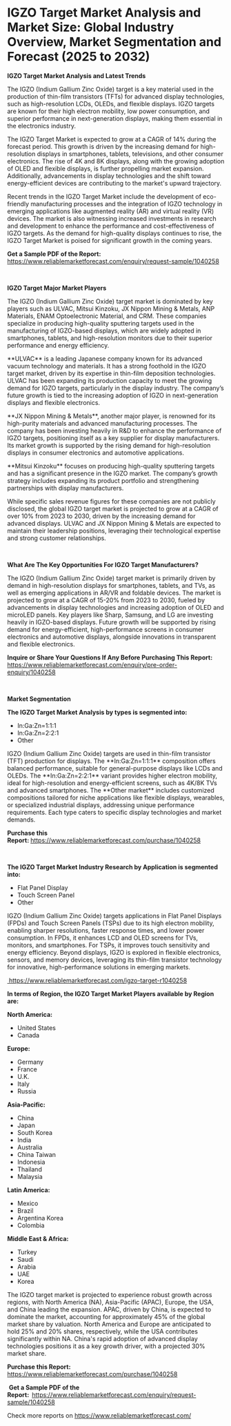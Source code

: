 <p><h1>IGZO Target Market Analysis and Market Size: Global Industry Overview, Market Segmentation and Forecast (2025 to 2032)</h1></p><p><strong>IGZO Target Market Analysis and Latest Trends</strong></p>
<p><p>The IGZO (Indium Gallium Zinc Oxide) target is a key material used in the production of thin-film transistors (TFTs) for advanced display technologies, such as high-resolution LCDs, OLEDs, and flexible displays. IGZO targets are known for their high electron mobility, low power consumption, and superior performance in next-generation displays, making them essential in the electronics industry.</p><p>The IGZO Target Market is expected to grow at a CAGR of 14% during the forecast period. This growth is driven by the increasing demand for high-resolution displays in smartphones, tablets, televisions, and other consumer electronics. The rise of 4K and 8K displays, along with the growing adoption of OLED and flexible displays, is further propelling market expansion. Additionally, advancements in display technologies and the shift toward energy-efficient devices are contributing to the market's upward trajectory.</p><p>Recent trends in the IGZO Target Market include the development of eco-friendly manufacturing processes and the integration of IGZO technology in emerging applications like augmented reality (AR) and virtual reality (VR) devices. The market is also witnessing increased investments in research and development to enhance the performance and cost-effectiveness of IGZO targets. As the demand for high-quality displays continues to rise, the IGZO Target Market is poised for significant growth in the coming years.</p></p>
<p><strong>Get a Sample PDF of the Report:&nbsp;</strong> <a href="https://www.reliablemarketforecast.com/enquiry/request-sample/1040258?utm_campaign=1893&utm_medium=2&utm_source=Github&utm_content=ia&utm_term=26012025&utm_id=igzo-target">https://www.reliablemarketforecast.com/enquiry/request-sample/1040258</a></p>
<p>&nbsp;</p>
<p><strong>IGZO Target Major Market Players</strong></p>
<p><p>The IGZO (Indium Gallium Zinc Oxide) target market is dominated by key players such as ULVAC, Mitsui Kinzoku, JX Nippon Mining & Metals, ANP Materials, ENAM Optoelectronic Material, and CRM. These companies specialize in producing high-quality sputtering targets used in the manufacturing of IGZO-based displays, which are widely adopted in smartphones, tablets, and high-resolution monitors due to their superior performance and energy efficiency.</p><p>**ULVAC** is a leading Japanese company known for its advanced vacuum technology and materials. It has a strong foothold in the IGZO target market, driven by its expertise in thin-film deposition technologies. ULVAC has been expanding its production capacity to meet the growing demand for IGZO targets, particularly in the display industry. The company’s future growth is tied to the increasing adoption of IGZO in next-generation displays and flexible electronics.</p><p>**JX Nippon Mining & Metals**, another major player, is renowned for its high-purity materials and advanced manufacturing processes. The company has been investing heavily in R&D to enhance the performance of IGZO targets, positioning itself as a key supplier for display manufacturers. Its market growth is supported by the rising demand for high-resolution displays in consumer electronics and automotive applications.</p><p>**Mitsui Kinzoku** focuses on producing high-quality sputtering targets and has a significant presence in the IGZO market. The company’s growth strategy includes expanding its product portfolio and strengthening partnerships with display manufacturers.</p><p>While specific sales revenue figures for these companies are not publicly disclosed, the global IGZO target market is projected to grow at a CAGR of over 10% from 2023 to 2030, driven by the increasing demand for advanced displays. ULVAC and JX Nippon Mining & Metals are expected to maintain their leadership positions, leveraging their technological expertise and strong customer relationships.</p></p>
<p>&nbsp;</p>
<p><strong>What Are The Key Opportunities For IGZO Target Manufacturers?</strong></p>
<p><p>The IGZO (Indium Gallium Zinc Oxide) target market is primarily driven by demand in high-resolution displays for smartphones, tablets, and TVs, as well as emerging applications in AR/VR and foldable devices. The market is projected to grow at a CAGR of 15-20% from 2023 to 2030, fueled by advancements in display technologies and increasing adoption of OLED and microLED panels. Key players like Sharp, Samsung, and LG are investing heavily in IGZO-based displays. Future growth will be supported by rising demand for energy-efficient, high-performance screens in consumer electronics and automotive displays, alongside innovations in transparent and flexible electronics.</p></p>
<p><strong>Inquire or Share Your Questions If Any Before Purchasing This Report:</strong> <a href="https://www.reliablemarketforecast.com/enquiry/pre-order-enquiry/1040258?utm_campaign=1893&utm_medium=2&utm_source=Github&utm_content=ia&utm_term=26012025&utm_id=igzo-target">https://www.reliablemarketforecast.com/enquiry/pre-order-enquiry/1040258</a></p>
<p>&nbsp;</p>
<p><strong>Market Segmentation</strong></p>
<p><strong>The IGZO Target Market Analysis by types is segmented into:</strong></p>
<p><ul><li>In:Ga:Zn=1:1:1</li><li>In:Ga:Zn=2:2:1</li><li>Other</li></ul></p>
<p><p>IGZO (Indium Gallium Zinc Oxide) targets are used in thin-film transistor (TFT) production for displays. The **In:Ga:Zn=1:1:1** composition offers balanced performance, suitable for general-purpose displays like LCDs and OLEDs. The **In:Ga:Zn=2:2:1** variant provides higher electron mobility, ideal for high-resolution and energy-efficient screens, such as 4K/8K TVs and advanced smartphones. The **Other market** includes customized compositions tailored for niche applications like flexible displays, wearables, or specialized industrial displays, addressing unique performance requirements. Each type caters to specific display technologies and market demands.</p></p>
<p><strong>Purchase this Report:&nbsp;</strong><a href="https://www.reliablemarketforecast.com/purchase/1040258?utm_campaign=1893&utm_medium=2&utm_source=Github&utm_content=ia&utm_term=26012025&utm_id=igzo-target">https://www.reliablemarketforecast.com/purchase/1040258</a></p>
<p>&nbsp;</p>
<p><strong>The IGZO Target Market Industry Research by Application is segmented into:</strong></p>
<p><ul><li>Flat Panel Display</li><li>Touch Screen Panel</li><li>Other</li></ul></p>
<p><p>IGZO (Indium Gallium Zinc Oxide) targets applications in Flat Panel Displays (FPDs) and Touch Screen Panels (TSPs) due to its high electron mobility, enabling sharper resolutions, faster response times, and lower power consumption. In FPDs, it enhances LCD and OLED screens for TVs, monitors, and smartphones. For TSPs, it improves touch sensitivity and energy efficiency. Beyond displays, IGZO is explored in flexible electronics, sensors, and memory devices, leveraging its thin-film transistor technology for innovative, high-performance solutions in emerging markets.</p></p>
<p><a href="https://www.reliablemarketforecast.com/igzo-target-r1040258?utm_campaign=1893&utm_medium=2&utm_source=Github&utm_content=ia&utm_term=26012025&utm_id=igzo-target">&nbsp;https://www.reliablemarketforecast.com/igzo-target-r1040258</a></p>
<p><strong>In terms of Region, the IGZO Target Market Players available by Region are:</strong></p>
<p>
    <p> <strong> North America: </strong>
        <ul>
            <li>United States</li>
            <li>Canada</li>
        </ul>
        </p> 
    <p> <strong> Europe: </strong>
        <ul>
            <li>Germany</li>
            <li>France</li>
            <li>U.K.</li>
            <li>Italy</li>
            <li>Russia</li>
        </ul>
        </p> 
    <p> <strong> Asia-Pacific: </strong>
        <ul>
            <li>China</li>
            <li>Japan</li>
            <li>South Korea</li>
            <li>India</li>
            <li>Australia</li>
            <li>China Taiwan</li>
            <li>Indonesia</li>
            <li>Thailand</li>
            <li>Malaysia</li>
        </ul>
        </p> 
    <p> <strong> Latin America: </strong>
        <ul>
            <li>Mexico</li>
            <li>Brazil</li>
            <li>Argentina Korea</li>
            <li>Colombia</li>
        </ul>
        </p> 
    <p> <strong> Middle East & Africa: </strong>
        <ul>
            <li>Turkey</li>
            <li>Saudi</li>
            <li>Arabia</li>
            <li>UAE</li>
            <li>Korea</li>
        </ul>
    </p>
    </p>
<p><p>The IGZO target market is projected to experience robust growth across regions, with North America (NA), Asia-Pacific (APAC), Europe, the USA, and China leading the expansion. APAC, driven by China, is expected to dominate the market, accounting for approximately 45% of the global market share by valuation. North America and Europe are anticipated to hold 25% and 20% shares, respectively, while the USA contributes significantly within NA. China's rapid adoption of advanced display technologies positions it as a key growth driver, with a projected 30% market share.</p></p>
<p><strong>Purchase this Report: </strong><a href="https://www.reliablemarketforecast.com/purchase/1040258?utm_campaign=1893&utm_medium=2&utm_source=Github&utm_content=ia&utm_term=26012025&utm_id=igzo-target">https://www.reliablemarketforecast.com/purchase/1040258</a></p>
<p>&nbsp;<strong>Get a Sample PDF of the Report:&nbsp;&nbsp;</strong><a href="https://www.reliablemarketforecast.com/enquiry/request-sample/1040258?utm_campaign=1893&utm_medium=2&utm_source=Github&utm_content=ia&utm_term=26012025&utm_id=igzo-target">https://www.reliablemarketforecast.com/enquiry/request-sample/1040258</a></p>
<p><strong></strong></p>
<p>Check more reports on <a href="https://www.reliablemarketforecast.com/?utm_campaign=1893&utm_medium=2&utm_source=Github&utm_content=ia&utm_term=26012025&utm_id=igzo-target">https://www.reliablemarketforecast.com/</a></p>